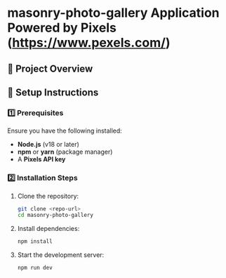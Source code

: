 # masonry-photo-gallery Application Powered by Pixels (https://www.pexels.com/)

## 📌 Project Overview


## 🚀 Setup Instructions

### 1️⃣ Prerequisites
Ensure you have the following installed:
- **Node.js** (v18 or later)
- **npm** or **yarn** (package manager)
- A **Pixels API key**

### 2️⃣ Installation Steps

1. Clone the repository:
   ```sh
   git clone <repo-url>
   cd masonry-photo-gallery
   ```

2. Install dependencies:
   ```sh
   npm install
   ```

3. Start the development server:
   ```sh
   npm run dev
   ```